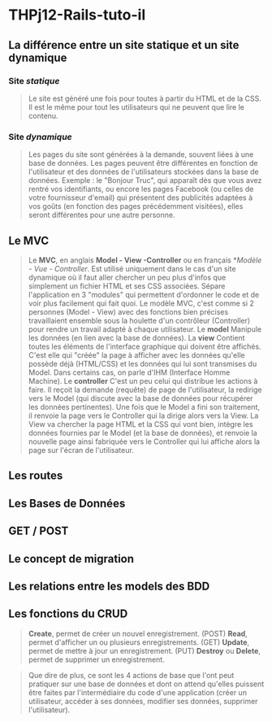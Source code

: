 # THPj12-Rails-tuto-il


## La différence entre un site statique et un site dynamique
### Site *statique*
> Le site est généré une fois pour toutes à partir du HTML et de la CSS. Il est le même pour tout les utilisateurs qui ne peuvent que lire le contenu.

### Site *dynamique*
> Les pages du site sont générées à la demande, souvent liées à une base de données. Les pages peuvent être différentes en fonction de l'utilisateur et des données de l'utilisateurs stockées dans la base de données. 
> Exemple : le "Bonjour Truc", qui apparaît dès que vous avez rentré vos identifiants, ou encore les pages Facebook (ou celles de votre fournisseur d'email) qui présentent des publicités adaptées à vos goûts (en fonction des pages précédemment visitées), elles seront différentes pour une autre personne.

## Le MVC
> Le **MVC**, en anglais **Model - View -Controller** ou en français **Modèle - Vue - Controller*. Est utilisé uniquement dans le cas d'un site dynamique où il faut aller chercher un peu plus d'infos que simplement un fichier HTML et ses CSS associées.
> Sépare l'application en 3 "modules" qui permettent d'ordonner le code et de voir plus facilement qui fait quoi. 
> Le modèle MVC, c'est comme si 2 personnes (Model - View) avec des fonctions bien précises travaillaient ensemble sous la houlette d'un contrôleur (Controller) pour rendre un travail adapté à chaque utilisateur.
Le **model**
> Manipule les données (en lien avec la base de données).
La **view**
> Contient toutes les éléments de l'interface graphique qui doivent être affichés. C'est elle qui "créée" la page à afficher avec les données qu'elle possède déjà (HTML/CSS) et les données qui lui sont transmises du Model. Dans certains cas, on parle d'IHM (Interface Homme Machine).
Le **controller**
> C'est un peu celui qui distribue les actions à faire. Il reçoit la demande (requête) de page de l'utilisateur, la redirige vers le Model (qui discute avec la base de données pour récupérer les données pertinentes). Une fois que le Model a fini son traitement, il renvoie la page vers le Controller qui la dirige alors vers la View. La View va chercher la page HTML et la CSS qui vont bien, intègre les données fournies par le Model (et la base de données), et renvoie la nouvelle page ainsi fabriquée vers le Controller qui lui affiche alors la page sur l'écran de l'utilisateur.


## Les routes

## Les Bases de Données

## GET / POST

## Le concept de migration

## Les relations entre les models des BDD

## Les fonctions du CRUD
> **Create**, permet de créer un nouvel enregistrement. (POST)
> **Read**, permet d'afficher un ou plusieurs enregistrements. (GET)
> **Update**, permet de mettre à jour un enregistrement. (PUT)
> **Destroy** ou **Delete**, permet de supprimer un enregistrement.

> Que dire de plus, ce sont les 4 actions de base que l'ont peut pratiquer sur une base de données et dont on attend qu'elles puissent être faites par l'intermédiaire du code d'une application (créer un utilisateur, accéder à ses données, modifier ses données, supprimer l'utilisateur).
